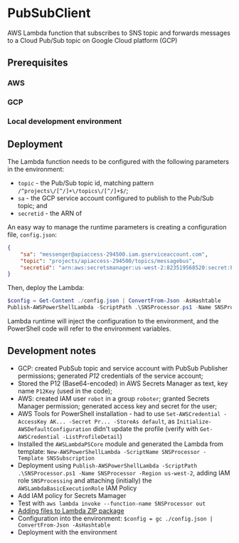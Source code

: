 # PubSubClient
AWS Lambda function that subscribes to SNS topic and forwards messages to a Cloud Pub/Sub topic on Google Cloud platform (GCP)

## Prerequisites

### AWS

### GCP

### Local development environment

## Deployment

The Lambda function needs to be configured with the following parameters in the environment:
* `topic` - the Pub/Sub topic id, matching pattern `/^projects\/[^/]+\/topics\/[^/]+$/`;
* `sa` - the GCP service account configured to publish to the Pub/Sub topic; and
* `secretid` - the ARN of 

An easy way to manage the runtime parameters is creating a configuration file, `config.json`:

```json
{
    "sa": "messenger@apiaccess-294500.iam.gserviceaccount.com",
    "topic": "projects/apiaccess-294500/topics/messagebus",
    "secretid": "arn:aws:secretsmanager:us-west-2:823519568520:secret:P12Key-DyyfF0"
}
```

Then, deploy the Lambda:

```powershell
$config = Get-Content ./config.json | ConvertFrom-Json -AsHashtable
Publish-AWSPowerShellLambda -ScriptPath .\SNSProcessor.ps1 -Name SNSProcessor -Region us-west-2 -EnvironmentVariable $config
```

Lambda runtime will inject the configuration to the environment, and the PowerShell code will refer to the environment variables.

## Development notes
- GCP: created PubSub topic and service account with PubSub Publisher permissions; generated _P12_ credentials of the service account;
- Stored the P12 (Base64-encoded) in AWS Secrets Manager as text, key name `P12Key` (used in the code);
- AWS: created IAM user `robot` in a group `roboter`; granted Secrets Manager permission; generated access key and secret for the user;
- AWS Tools for PowerShell installation - had to use `Set-AWSCredential -AccessKey AK... -Secret Pr... -StoreAs default`, as `Initialize-AWSDefaultConfiguration` didn't update the profile (verify with `Get-AWSCredential -ListProfileDetail`)
- Installed the `AWSLambdaPSCore` module and generated the Lambda from template: `New-AWSPowerShellLambda -ScriptName SNSProcessor -Template SNSSubscription`
- Deployment using `Publish-AWSPowerShellLambda -ScriptPath .\SNSProcessor.ps1 -Name SNSProcessor -Region us-west-2`, adding IAM role `SNSProcessing` and attaching (initially) the `AWSLambdaBasicExecutionRole` IAM Policy
- Add IAM policy for Secrets Mamager
- Test with `aws lambda invoke --function-name SNSProcessor out`
- [Adding files to Lambda ZIP package](https://stackoverflow.com/questions/61932451/powershell-how-to-package-custom-modules-into-a-zip-package-for-aws-lamdba)
- Configuration into the environment: `$config = gc ./config.json | ConvertFrom-Json -AsHashtable`
- Deployment with the environment


